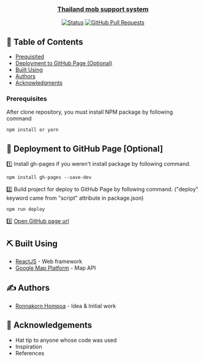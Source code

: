 <p align="center">
  <a href="" rel="noopener">
</p>

<h3 align="center">Thailand mob support system</h3>

<div align="center">

[![Status](https://img.shields.io/badge/status-active-success.svg)]()
[![GitHub Pull Requests](https://img.shields.io/github/issues-pr/kylelobo/The-Documentation-Compendium.svg)](https://github.com/kylelobo/The-Documentation-Compendium/pulls)
</div>

## 📝 Table of Contents


- [Prequisited](#prerequisite)
- [Deployment to GitHub Page (Optional)](#deployment)
- [Built Using](#built_using)
- [Authors](#authors)
- [Acknowledgments](#acknowledgement)



### Prerequisites <a name = "prerequisite"></a>

After clone repository, you must install NPM package by following command

```
npm install or yarn
```


## 🚀 Deployment to GitHub Page [Optional] <a name = "deployment"></a>

1️⃣ Install gh-pages if you weren't install package by following command. <br/>
```
npm install gh-pages --save-dev
```
2️⃣ Build project for deploy to GitHub Page by following command. ("deploy" keyword came from "script" attribute in package.json) <br/>
```
npm run deploy
```
3️⃣ [Open GitHub page url](https://kasettakorn.github.io) <br/>

## ⛏️ Built Using <a name = "built_using"></a>

- [ReactJS](https://reactjs.org/) - Web framework
- [Google Map Platform](https://developers.google.com/maps/documentation) - Map API
## ✍️ Authors <a name = "authors"></a>

- [Ronnakorn Hompoa](https://github.com/kasettakorn) - Idea & Initial work


## 🎉 Acknowledgements <a name = "acknowledgement"></a>

- Hat tip to anyone whose code was used
- Inspiration
- References
